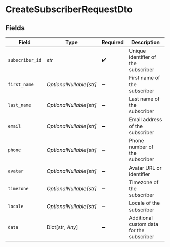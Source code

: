 # CreateSubscriberRequestDto


## Fields

| Field                                     | Type                                      | Required                                  | Description                               |
| ----------------------------------------- | ----------------------------------------- | ----------------------------------------- | ----------------------------------------- |
| `subscriber_id`                           | *str*                                     | :heavy_check_mark:                        | Unique identifier of the subscriber       |
| `first_name`                              | *OptionalNullable[str]*                   | :heavy_minus_sign:                        | First name of the subscriber              |
| `last_name`                               | *OptionalNullable[str]*                   | :heavy_minus_sign:                        | Last name of the subscriber               |
| `email`                                   | *OptionalNullable[str]*                   | :heavy_minus_sign:                        | Email address of the subscriber           |
| `phone`                                   | *OptionalNullable[str]*                   | :heavy_minus_sign:                        | Phone number of the subscriber            |
| `avatar`                                  | *OptionalNullable[str]*                   | :heavy_minus_sign:                        | Avatar URL or identifier                  |
| `timezone`                                | *OptionalNullable[str]*                   | :heavy_minus_sign:                        | Timezone of the subscriber                |
| `locale`                                  | *OptionalNullable[str]*                   | :heavy_minus_sign:                        | Locale of the subscriber                  |
| `data`                                    | Dict[str, *Any*]                          | :heavy_minus_sign:                        | Additional custom data for the subscriber |